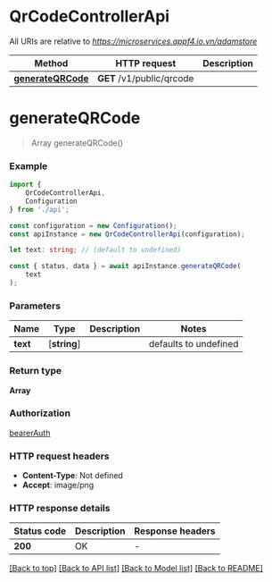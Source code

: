# QrCodeControllerApi

All URIs are relative to *https://microservices.appf4.io.vn/adamstore*

|Method | HTTP request | Description|
|------------- | ------------- | -------------|
|[**generateQRCode**](#generateqrcode) | **GET** /v1/public/qrcode | |

# **generateQRCode**
> Array<string> generateQRCode()


### Example

```typescript
import {
    QrCodeControllerApi,
    Configuration
} from './api';

const configuration = new Configuration();
const apiInstance = new QrCodeControllerApi(configuration);

let text: string; // (default to undefined)

const { status, data } = await apiInstance.generateQRCode(
    text
);
```

### Parameters

|Name | Type | Description  | Notes|
|------------- | ------------- | ------------- | -------------|
| **text** | [**string**] |  | defaults to undefined|


### Return type

**Array<string>**

### Authorization

[bearerAuth](../README.md#bearerAuth)

### HTTP request headers

 - **Content-Type**: Not defined
 - **Accept**: image/png


### HTTP response details
| Status code | Description | Response headers |
|-------------|-------------|------------------|
|**200** | OK |  -  |

[[Back to top]](#) [[Back to API list]](../README.md#documentation-for-api-endpoints) [[Back to Model list]](../README.md#documentation-for-models) [[Back to README]](../README.md)

